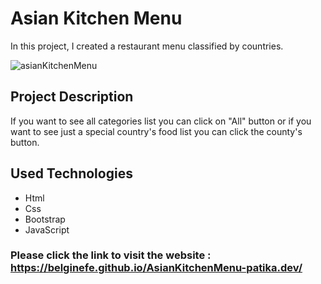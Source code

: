 # Asian Kitchen Menu

In this project, I created a restaurant menu classified by countries.

![asianKitchenMenu](asianKitchen.gif)

## Project Description

If you want to see all categories list you can click on "All" button or if you want to see just a special country's food list you can click the county's button.

## Used Technologies

- Html
- Css
- Bootstrap
- JavaScript

### Please click the link to visit the website : https://belginefe.github.io/AsianKitchenMenu-patika.dev/
